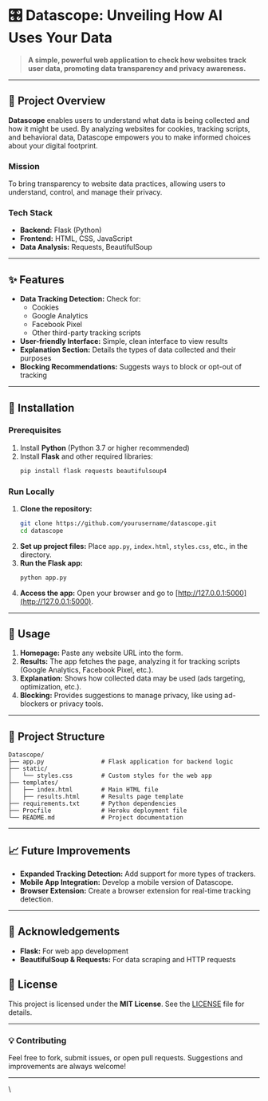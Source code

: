 
# 🎛️ **Datascope: Unveiling How AI Uses Your Data**

> **A simple, powerful web application to check how websites track user data, promoting data transparency and privacy awareness.**



---

## 📖 **Project Overview**
**Datascope** enables users to understand what data is being collected and how it might be used. By analyzing websites for cookies, tracking scripts, and behavioral data, Datascope empowers you to make informed choices about your digital footprint.

### **Mission**
To bring transparency to website data practices, allowing users to understand, control, and manage their privacy.

### **Tech Stack**
- **Backend:** Flask (Python)
- **Frontend:** HTML, CSS, JavaScript
- **Data Analysis:** Requests, BeautifulSoup

---

## ✨ **Features**
- **Data Tracking Detection:** Check for:
  - Cookies
  - Google Analytics
  - Facebook Pixel
  - Other third-party tracking scripts
- **User-friendly Interface:** Simple, clean interface to view results
- **Explanation Section:** Details the types of data collected and their purposes
- **Blocking Recommendations:** Suggests ways to block or opt-out of tracking

---

## 🚀 **Installation**

### **Prerequisites**
1. Install **Python** (Python 3.7 or higher recommended)
2. Install **Flask** and other required libraries:
   ```bash
   pip install flask requests beautifulsoup4
   ```

### **Run Locally**
1. **Clone the repository:**
   ```bash
   git clone https://github.com/yourusername/datascope.git
   cd datascope
   ```
2. **Set up project files:** Place `app.py`, `index.html`, `styles.css`, etc., in the directory.
3. **Run the Flask app:**
   ```bash
   python app.py
   ```
4. **Access the app:** Open your browser and go to [http://127.0.0.1:5000](http://127.0.0.1:5000).

---



## 🧭 **Usage**
1. **Homepage:** Paste any website URL into the form.
2. **Results:** The app fetches the page, analyzing it for tracking scripts (Google Analytics, Facebook Pixel, etc.).
3. **Explanation:** Shows how collected data may be used (ads targeting, optimization, etc.).
4. **Blocking:** Provides suggestions to manage privacy, like using ad-blockers or privacy tools.

---

## 📂 **Project Structure**
```plaintext
Datascope/
├── app.py                # Flask application for backend logic
├── static/
│   └── styles.css        # Custom styles for the web app
├── templates/
│   ├── index.html        # Main HTML file
│   ├── results.html      # Results page template
├── requirements.txt      # Python dependencies
├── Procfile              # Heroku deployment file
└── README.md             # Project documentation
```

---

## 📈 **Future Improvements**
- **Expanded Tracking Detection:** Add support for more types of trackers.
- **Mobile App Integration:** Develop a mobile version of Datascope.
- **Browser Extension:** Create a browser extension for real-time tracking detection.

---

## 🙏 **Acknowledgements**
- **Flask:** For web app development
- **BeautifulSoup & Requests:** For data scraping and HTTP requests


## 📜 **License**
This project is licensed under the **MIT License**. See the [LICENSE](LICENSE) file for details.

---

### 💡 **Contributing**
Feel free to fork, submit issues, or open pull requests. Suggestions and improvements are always welcome! 

---

\





